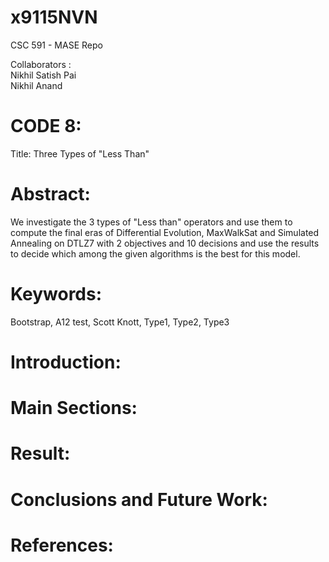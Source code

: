 # x9115NVN
CSC 591 - MASE Repo

Collaborators :   
Nikhil Satish Pai   
Nikhil Anand  

# CODE 8:   
Title: Three Types of "Less Than"  

# Abstract:   
We investigate the 3 types of "Less than" operators and use them to compute the final eras of Differential Evolution, MaxWalkSat and Simulated Annealing on DTLZ7 with 2 objectives and 10 decisions and use the results to decide which among the given algorithms is the best for this model.

# Keywords:  
Bootstrap, A12 test, Scott Knott, Type1, Type2, Type3

# Introduction:   





# Main Sections:   




# Result:  



# Conclusions and Future Work:   




# References:   



  
